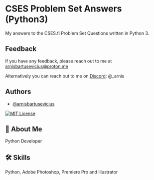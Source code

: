 
# CSES Problem Set Answers (Python3)

My answers to the CSES.fi Problem Set Questions written in Python 3.
## Feedback

If you have any feedback, please reach out to me at arnisbartusevicius@proton.me 

Alternatively you can reach out to me on [Discord](https://discord.com/): @_arnis


## Authors

- [@arnisbartusevicius](https://github.com/arnisbartusevicius)

[![MIT License](https://img.shields.io/badge/License-MIT-green.svg)](https://choosealicense.com/licenses/mit/)


## 🚀 About Me
Python Developer


## 🛠 Skills
Python, Adobe Photoshop, Premiere Pro and Illustrator

